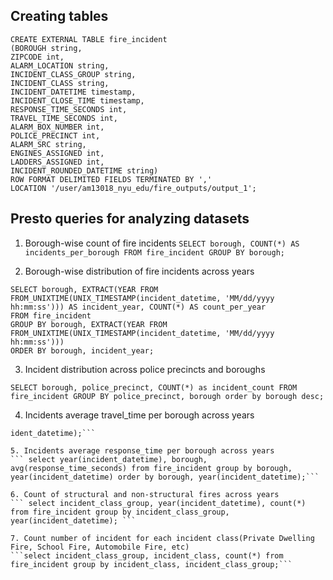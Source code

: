 ## Creating tables

```
CREATE EXTERNAL TABLE fire_incident
(BOROUGH string,
ZIPCODE int, 
ALARM_LOCATION string,
INCIDENT_CLASS_GROUP string,
INCIDENT_CLASS string,
INCIDENT_DATETIME timestamp, 
INCIDENT_CLOSE_TIME timestamp,
RESPONSE_TIME_SECONDS int,
TRAVEL_TIME_SECONDS int,
ALARM_BOX_NUMBER int, 
POLICE_PRECINCT int,  
ALARM_SRC string, 
ENGINES_ASSIGNED int, 
LADDERS_ASSIGNED int,
INCIDENT_ROUNDED_DATETIME string)
ROW FORMAT DELIMITED FIELDS TERMINATED BY ','
LOCATION '/user/am13018_nyu_edu/fire_outputs/output_1';
```

## Presto queries for analyzing datasets

1. Borough-wise count of fire incidents
``` SELECT borough, COUNT(*) AS incidents_per_borough FROM fire_incident GROUP BY borough; ```

2. Borough-wise distribution of fire incidents across years
``` 
SELECT borough, EXTRACT(YEAR FROM FROM_UNIXTIME(UNIX_TIMESTAMP(incident_datetime, 'MM/dd/yyyy hh:mm:ss'))) AS incident_year, COUNT(*) AS count_per_year
FROM fire_incident
GROUP BY borough, EXTRACT(YEAR FROM FROM_UNIXTIME(UNIX_TIMESTAMP(incident_datetime, 'MM/dd/yyyy hh:mm:ss')))
ORDER BY borough, incident_year;
```

3. Incident distribution across police precincts and boroughs
```
SELECT borough, police_precinct, COUNT(*) as incident_count FROM fire_incident GROUP BY police_precinct, borough order by borough desc;
```

4. Incidents average travel_time per borough across years
``` select year(incident_datetime), borough, avg(travel_time_seconds) from fire_incident group by borough, year(incident_datetime) order by borough, year(inc
ident_datetime);```

5. Incidents average response_time per borough across years
``` select year(incident_datetime), borough, avg(response_time_seconds) from fire_incident group by borough, year(incident_datetime) order by borough, year(incident_datetime);```

6. Count of structural and non-structural fires across years
``` select incident_class_group, year(incident_datetime), count(*) from fire_incident group by incident_class_group, year(incident_datetime); ```

7. Count number of incident for each incident class(Private Dwelling Fire, School Fire, Automobile Fire, etc)
```select incident_class_group, incident_class, count(*) from fire_incident group by incident_class, incident_class_group;```


